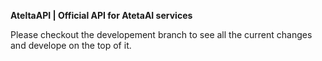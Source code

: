 **AteltaAPI | Official API for AtetaAI services**

Please checkout the developement branch to see all the current changes and develope on the top of it.